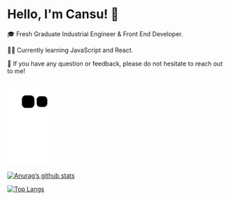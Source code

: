 # Hello, I'm Cansu! :wave:

:mortar_board: Fresh Graduate Industrial Engineer & Front End Developer.

👩‍💻 Currently learning JavaScript and React.

:thought_balloon: If you have any question or feedback, please do not hesitate to reach out to me!

![snake svg](https://github.com/cansuyarkin/cansuyarkin/blob/output/github-contribution-grid-snake.svg)

[![Anurag’s github stats](https://github-readme-stats.vercel.app/api?username=cansuyarkin)](https://github.com/cansuyarkin)

[![Top Langs](https://github-readme-stats.vercel.app/api/top-langs/?username=cansuyarkin&layout=compact)](https://github.com/cansuyarkin)
